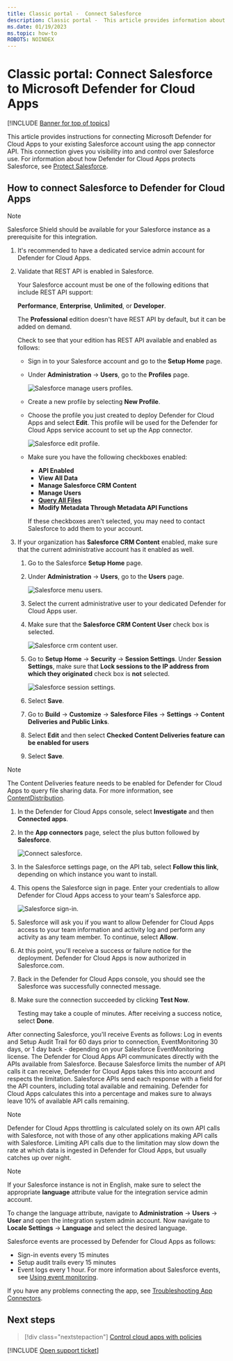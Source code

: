 ```yaml
---
title: Classic portal -  Connect Salesforce
description: Classic portal -  This article provides information about how to connect your Salesforce to Defender for Cloud Apps using the API connector for visibility and control over use.
ms.date: 01/19/2023
ms.topic: how-to
ROBOTS: NOINDEX
---
```

# Classic portal: Connect Salesforce to Microsoft Defender for Cloud Apps

[!INCLUDE [Banner for top of topics](includes/banner.md)]

This article provides instructions for connecting Microsoft  Defender for Cloud Apps to your existing Salesforce account using the app connector API. This connection gives you visibility into and control over Salesforce use. For information about how Defender for Cloud Apps protects Salesforce, see [Protect Salesforce](protect-salesforce.md).

## How to connect Salesforce to Defender for Cloud Apps

> [!NOTE]
> Salesforce Shield should be available for your Salesforce instance as a prerequisite for this integration.

1. It's recommended to have a dedicated service admin account for Defender for Cloud Apps.

1. Validate that REST API is enabled in Salesforce.

    Your Salesforce account must be one of the following editions that include REST API support:

    **Performance**, **Enterprise**, **Unlimited**, or **Developer**.

    The **Professional** edition doesn't have REST API by default, but it can be added on demand.

    Check to see that your edition has REST API available and enabled as follows:

    * Sign in to your Salesforce account and go to the **Setup Home** page.

    * Under **Administration** -> **Users**, go to the **Profiles** page.

        ![Salesforce manage users profiles.](media/classic-salesforce-profiles.png)

    * Create a new profile by selecting **New Profile**.
    * Choose the profile you just created to deploy Defender for Cloud Apps and select **Edit**. This profile will be used for the Defender for Cloud Apps service account to set up the App connector.

         ![Salesforce edit profile.](media/classic-salesforce-edit-profile.png)

    * Make sure you have the following checkboxes enabled:
      * **API Enabled**
      * **View All Data**
      * **Manage Salesforce CRM Content**
      * **Manage Users**
      * **[Query All Files](https://go.microsoft.com/fwlink/?linkid=2106480)**
      * **Modify Metadata Through Metadata API Functions**

      If these checkboxes aren't selected, you may need to contact Salesforce to add them to your account.

1. If your organization has **Salesforce CRM Content** enabled, make sure that the current administrative account has it enabled as well.

    1. Go to the Salesforce **Setup Home** page.

    1. Under **Administration** -> **Users**, go to the **Users** page.

        ![Salesforce menu users.](media/classic-salesforce-menu-users.png)

    1. Select the current administrative user to your dedicated Defender for Cloud Apps user.

    1. Make sure that the **Salesforce CRM Content User** check box is selected.

        ![Salesforce crm content user.](media/classic-salesforce-crm-content-user.png)

    1. Go to **Setup Home** -> **Security** -> **Session Settings**. Under **Session Settings**, make sure that  **Lock sessions to the IP address from which they originated** check box is **not** selected.

        ![Salesforce session settings.](media/classic-salesforce-setup-session-settings.png)

    1. Select **Save**.

    1. Go to **Build** -> **Customize** -> **Salesforce Files** -> **Settings** -> **Content Deliveries and Public Links**.

    1. Select **Edit** and then select **Checked Content Deliveries feature can be enabled for users**

    1. Select **Save**.

> [!NOTE]
> The Content Deliveries feature needs to be enabled for Defender for Cloud Apps to query file sharing data. For more information, see [ContentDistribution](https://developer.salesforce.com/docs/atlas.en-us.object_reference.meta/object_reference/sforce_api_objects_contentdistribution.htm).

1. In the Defender for Cloud Apps console, select **Investigate** and then **Connected apps**.

1. In the **App connectors** page, select the plus button followed by **Salesforce**.

    ![Connect salesforce.](media/classic-connect-salesforce.png)

1. In the Salesforce settings page, on the API tab, select **Follow this link**, depending on which instance you want to install.

1. This opens the Salesforce sign in page. Enter your credentials to allow Defender for Cloud Apps access to your team's Salesforce app.

    ![Salesforce sign-in.](media/classic-salesforce-logon.png)

1. Salesforce will ask you if you want to allow Defender for Cloud Apps access to your team information and activity log and perform any activity as any team member. To continue, select **Allow**.

1. At this point, you'll receive a success or failure notice for the deployment. Defender for Cloud Apps is now authorized in Salesforce.com.

1. Back in the Defender for Cloud Apps console, you should see the Salesforce was successfully connected message.

1. Make sure the connection succeeded by clicking **Test Now**.

    Testing may take a couple of minutes. After receiving a success notice, select **Done**.

After connecting Salesforce, you'll receive Events as follows: Log in events and Setup Audit Trail for 60 days prior to connection, EventMonitoring 30 days, or 1 day back - depending on your Salesforce EventMonitoring license. The Defender for Cloud Apps API communicates directly with the APIs available from Salesforce. Because Salesforce limits the number of API calls it can receive, Defender for Cloud Apps takes this into account and respects the limitation. Salesforce APIs send each response with a field for the API counters, including total available and remaining. Defender for Cloud Apps calculates this into a percentage and makes sure to always leave 10% of available API calls remaining.

> [!NOTE]
> Defender for Cloud Apps throttling is calculated solely on its own API calls with Salesforce, not with those of any other applications making API calls with Salesforce.
> Limiting API calls due to the limitation may slow down the rate at which data is ingested in Defender for Cloud Apps, but usually catches up over night.

> [!NOTE]
> If your Salesforce instance is not in English, make sure to select the appropriate **language** attribute value for the integration service admin account.
>
> To change the language attribute, navigate to **Administration** -> **Users** -> **User** and open the integration system admin account. Now navigate to **Locale Settings** -> **Language** and select the desired language.

Salesforce events are processed by Defender for Cloud Apps as follows:

* Sign-in events every 15 minutes
* Setup audit trails every 15 minutes
* Event logs every 1 hour. For more information about Salesforce events, see [Using event monitoring](https://developer.salesforce.com/docs/atlas.en-us.api_rest.meta/api_rest/using_resources_event_log_files.htm).

If you have any problems connecting the app, see [Troubleshooting App Connectors](troubleshooting-api-connectors-using-error-messages.md).

## Next steps

> [!div class="nextstepaction"]
> [Control cloud apps with policies](control-cloud-apps-with-policies.md)

[!INCLUDE [Open support ticket](includes/support.md)]

